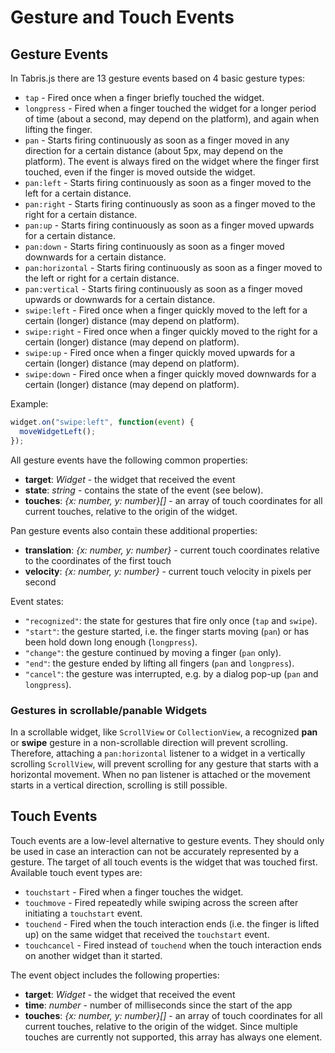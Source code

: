 Gesture and Touch Events
========================

## Gesture Events

In Tabris.js there are 13 gesture events based on 4 basic gesture types:

- `tap` - Fired once when a finger briefly touched the widget.
- `longpress` - Fired when a finger touched the widget for a longer period of time (about a second, may depend on the platform), and again when lifting the finger.
- `pan` - Starts firing continuously as soon as a finger moved in any direction for a certain distance (about 5px, may depend on the platform). The event is always fired on the widget where the finger first touched, even if the finger is moved outside the widget.
- `pan:left` - Starts firing continuously as soon as a finger moved to the left for a certain distance.
- `pan:right` - Starts firing continuously as soon as a finger moved to the right for a certain distance.
- `pan:up` - Starts firing continuously as soon as a finger moved upwards for a certain distance.
- `pan:down` - Starts firing continuously as soon as a finger moved downwards for a certain distance.
- `pan:horizontal` - Starts firing continuously as soon as a finger moved to the left or right for a certain distance.
- `pan:vertical` - Starts firing continuously as soon as a finger moved upwards or downwards for a certain distance.
- `swipe:left` - Fired once when a finger quickly moved to the left for a certain (longer) distance (may depend on platform).
- `swipe:right` - Fired once when a finger quickly moved to the right for a certain (longer) distance (may depend on platform).
- `swipe:up` - Fired once when a finger quickly moved upwards for a certain (longer) distance (may depend on platform).
- `swipe:down` - Fired once when a finger quickly moved downwards for a certain (longer) distance (may depend on platform).

Example:

```js
widget.on("swipe:left", function(event) {
  moveWidgetLeft();
});
```

All gesture events have the following common properties:

- **target**: *Widget* - the widget that received the event
- **state**: *string* - contains the state of the event (see below).
- **touches**: *{x: number, y: number}[]* - an array of touch coordinates for all current touches, relative to the origin of the widget.

Pan gesture events also contain these additional properties:

- **translation**: *{x: number, y: number}* - current touch coordinates relative to the coordinates of the first touch
- **velocity**: *{x: number, y: number}* - current touch velocity in pixels per second

Event states:

- `"recognized"`: the state for gestures that fire only once (`tap` and `swipe`).
- `"start"`: the gesture started, i.e. the finger starts moving (`pan`) or has been hold down long enough (`longpress`).
- `"change"`: the gesture continued by moving a finger (`pan` only).
- `"end"`: the gesture ended by lifting all fingers (`pan` and `longpress`).
- `"cancel"`: the gesture was interrupted, e.g. by a dialog pop-up (`pan` and `longpress`).

### Gestures in scrollable/panable Widgets

In a scrollable widget, like `ScrollView` or `CollectionView`, a recognized **pan** or **swipe** gesture in a non-scrollable direction will prevent scrolling. Therefore, attaching a `pan:horizontal` listener to a widget in a vertically scrolling `ScrollView`, will prevent scrolling for any gesture that starts with a horizontal movement. When no pan listener is attached or the movement starts in a vertical direction, scrolling is still possible.

## Touch Events

Touch events are a low-level alternative to gesture events. They should only be used in case an interaction can not be accurately represented by a gesture. The target of all touch events is the widget that was touched first. Available touch event types are:

- `touchstart` - Fired when a finger touches the widget.
- `touchmove` - Fired repeatedly while swiping across the screen after initiating a `touchstart` event.
- `touchend` - Fired when the touch interaction ends (i.e. the finger is lifted up) on the same widget that received the `touchstart` event.
- `touchcancel` - Fired instead of `touchend` when the touch interaction ends on another widget than it started.

The event object includes the following properties:

- **target**: *Widget* - the widget that received the event
- **time**: *number* - number of milliseconds since the start of the app
- **touches**: *{x: number, y: number}[]* - an array of touch coordinates for all current touches, relative to the origin of the widget. Since multiple touches are currently not supported, this array has always one element.
